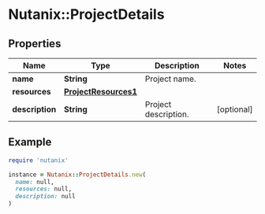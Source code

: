 # Nutanix::ProjectDetails

## Properties

| Name | Type | Description | Notes |
| ---- | ---- | ----------- | ----- |
| **name** | **String** | Project name. |  |
| **resources** | [**ProjectResources1**](ProjectResources1.md) |  |  |
| **description** | **String** | Project description. | [optional] |

## Example

```ruby
require 'nutanix'

instance = Nutanix::ProjectDetails.new(
  name: null,
  resources: null,
  description: null
)
```

